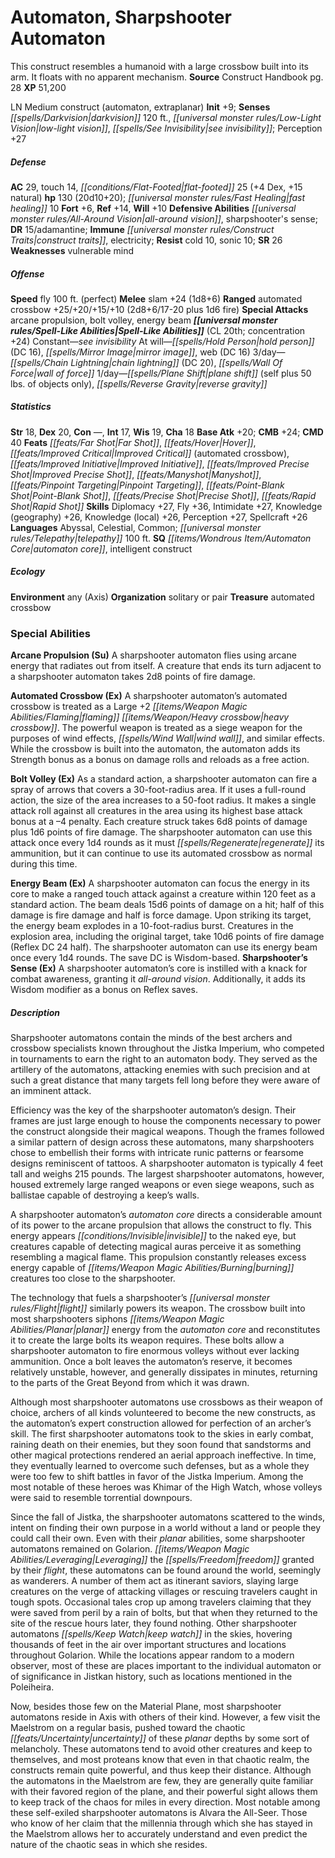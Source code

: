 ﻿---
cssclass: [monsters]
title1: Automaton, Sharpshooter Automaton
desc_short: This construct resembles a humanoid with a large crossbow built into its
  arm. It floats with no apparent mechanism.
title2: Sharpshooter Automaton
CR: 15
sources:
- name: Construct Handbook
  page: 28
  link: https://paizo.com/products/btq01vam
XP: 51200
alignment: LN
size: Medium
type: construct
subtypes:
- automaton
- extraplanar
initiative:
  bonus: 9
senses:
  darkvision: 120
  low-light vision: true
  see invisibility: true
AC:
  AC: 29
  touch: 14
  flat_footed: 25
  components:
    dex: 4
    natural: 15
HP:
  HP: 130
  long: 20d10+20
  fast_healing: 10
saves:
  fort: 6
  ref: 14
  will: 10
defensive_abilities:
- all-around vision
- sharpshooter's sense
DR:
- amount: 15
  weakness: adamantine
immunities:
- construct traits
- electricity
resistances:
  cold: 10
  sonic: 10
SR: 26
weaknesses:
- vulnerable mind
speeds:
  fly: 100
  fly_maneuverability: perfect
attacks:
  melee:
  - - text: slam +24 (1d8+6)
      entries:
      - - damage: 1d8+6
      attack: slam
      bonus:
      - 24
  ranged:
  - - text: automated crossbow +25/+20/+15/+10 (2d8+6/17-20 plus 1d6 fire)
      entries:
      - - damage: 2d8+6
          crit_range: 17-20
        - damage: 1d6
          type: fire
      attack: automated crossbow
      bonus:
      - 25
      - 20
      - 15
      - 10
  special:
  - arcane propulsion
  - bolt volley
  - energy beam
spell_like_abilities:
  entries:
  - name: see invisibility
    source: default
    freq: Constant
  - name: hold person
    source: default
    freq: At will
    DC: 16
  - name: mirror image
    source: default
    freq: At will
  - name: web
    source: default
    freq: At will
    DC: 16
  - name: chain lightning
    source: default
    freq: 3/day
    DC: 20
  - name: wall of force
    source: default
    freq: 3/day
  - name: plane shift
    source: default
    freq: 1/day
    other: self plus 50 lbs. of objects only
  - name: reverse gravity
    source: default
    freq: 1/day
  sources:
  - name: default
    CL: 20
    concentration: 24
ability_scores:
  STR: 18
  DEX: 20
  CON:
  INT: 17
  WIS: 19
  CHA: 18
BAB: 20
CMB: 24
CMD: 40
feats:
- name: Far Shot
- name: Hover
- name: Improved Critical (automated crossbow)
- name: Improved Initiative
- name: Improved Precise Shot
- name: Manyshot
- name: Pinpoint Targeting
- name: Point-Blank Shot
- name: Precise Shot
- name: Rapid Shot
skills:
  Diplomacy: 27
  Fly: 36
  Intimidate: 27
  Knowledge (geography): 26
  Knowledge (local): 26
  Perception: 27
  Spellcraft: 26
languages:
- Abyssal
- Celestial
- Common
- telepathy 100 ft.
special_qualities:
- automaton core
- intelligent construct
ecology:
  environment: any (Axis)
  organization: solitary or pair
  treasure:
  - automated crossbow
special_abilities:
  Arcane Propulsion (Su): A sharpshooter automaton flies using arcane energy that
    radiates out from itself. A creature that ends its turn adjacent to a sharpshooter
    automaton takes 2d8 points of fire damage.
  Automated Crossbow (Ex): A sharpshooter automaton's automated crossbow is treated
    as a Large +2 flaming heavy crossbow. The powerful weapon is treated as a siege
    weapon for the purposes of wind effects, wind wall, and similar effects. While
    the crossbow is built into the automaton, the automaton adds its Strength bonus
    as a bonus on damage rolls and reloads as a free action.
  Bolt Volley (Ex): As a standard action, a sharpshooter automaton can fire a spray
    of arrows that covers a 30-foot-radius area. If it uses a full-round action, the
    size of the area increases to a 50-foot radius. It makes a single attack roll
    against all creatures in the area using its highest base attack bonus at a -4
    penalty. Each creature struck takes 6d8 points of damage plus 1d6 points of fire
    damage. The sharpshooter automaton can use this attack once every 1d4 rounds as
    it must regenerate its ammunition, but it can continue to use its automated crossbow
    as normal during this time.
  Energy Beam (Ex): A sharpshooter automaton can focus the energy in its core to make
    a ranged touch attack against a creature within 120 feet as a standard action.
    The beam deals 15d6 points of damage on a hit; half of this damage is fire damage
    and half is force damage. Upon striking its target, the energy beam explodes in
    a 10-foot-radius burst. Creatures in the explosion area, including the original
    target, take 10d6 points of fire damage (Reflex DC 24 half). The sharpshooter
    automaton can use its energy beam once every 1d4 rounds. The save DC is Wisdom-based.
  Sharpshooter's Sense (Ex): A sharpshooter automaton's core is instilled with a knack
    for combat awareness, granting it all-around vision. Additionally, it adds its
    Wisdom modifier as a bonus on Reflex saves.
desc_long: |-
  Sharpshooter automatons contain the minds of the best archers and crossbow specialists known throughout the Jistka Imperium, who competed in tournaments to earn the right to an automaton body. They served as the artillery of the automatons, attacking enemies with such precision and at such a great distance that many targets fell long before they were aware of an imminent attack.

   Efficiency was the key of the sharpshooter automaton's design. Their frames are just large enough to house the components necessary to power the construct alongside their magical weapons. Though the frames followed a similar pattern of design across these automatons, many sharpshooters chose to embellish their forms with intricate runic patterns or fearsome designs reminiscent of tattoos. A sharpshooter automaton is typically 4 feet tall and weighs 215 pounds. The largest sharpshooter automatons, however, housed extremely large ranged weapons or even siege weapons, such as ballistae capable of destroying a keep's walls.

   A sharpshooter automaton's automaton core directs a considerable amount of its power to the arcane propulsion that allows the construct to fly. This energy appears invisible to the naked eye, but creatures capable of detecting magical auras perceive it as something resembling a magical flame. This propulsion constantly releases excess energy capable of burning creatures too close to the sharpshooter.

   The technology that fuels a sharpshooter's flight similarly powers its weapon. The crossbow built into most sharpshooters siphons planar energy from the automaton core and reconstitutes it to create the large bolts its weapon requires. These bolts allow a sharpshooter automaton to fire enormous volleys without ever lacking ammunition. Once a bolt leaves the automaton's reserve, it becomes relatively unstable, however, and generally dissipates in minutes, returning to the parts of the Great Beyond from which it was drawn.

   Although most sharpshooter automatons use crossbows as their weapon of choice, archers of all kinds volunteered to become the new constructs, as the automaton's expert construction allowed for perfection of an archer's skill. The first sharpshooter automatons took to the skies in early combat, raining death on their enemies, but they soon found that sandstorms and other magical protections rendered an aerial approach ineffective. In time, they eventually learned to overcome such defenses, but as a whole they were too few to shift battles in favor of the Jistka Imperium. Among the most notable of these heroes was Khimar of the High Watch, whose volleys were said to resemble torrential downpours.

   Since the fall of Jistka, the sharpshooter automatons scattered to the winds, intent on finding their own purpose in a world without a land or people they could call their own. Even with their planar abilities, some sharpshooter automatons remained on Golarion. Leveraging the freedom granted by their flight, these automatons can be found around the world, seemingly as wanderers. A number of them act as itinerant saviors, slaying large creatures on the verge of attacking villages or rescuing travelers caught in tough spots. Occasional tales crop up among travelers claiming that they were saved from peril by a rain of bolts, but that when they returned to the site of the rescue hours later, they found nothing. Other sharpshooter automatons keep watch in the skies, hovering thousands of feet in the air over important structures and locations throughout Golarion. While the locations appear random to a modern observer, most of these are places important to the individual automaton or of significance in Jistkan history, such as locations mentioned in the Poleiheira.

   Now, besides those few on the Material Plane, most sharpshooter automatons reside in Axis with others of their kind. However, a few visit the Maelstrom on a regular basis, pushed toward the chaotic uncertainty of these planar depths by some sort of melancholy. These automatons tend to avoid other creatures and keep to themselves, and most proteans know that even in that chaotic realm, the constructs remain quite powerful, and thus keep their distance. Although the automatons in the Maelstrom are few, they are generally quite familiar with their favored region of the plane, and their powerful sight allows them to keep track of the chaos for miles in every direction. Most notable among these self-exiled sharpshooter automatons is Alvara the All-Seer. Those who know of her claim that the millennia through which she has stayed in the Maelstrom allows her to accurately understand and even predict the nature of the chaotic seas in which she resides.

---

# Automaton, Sharpshooter Automaton
This construct resembles a humanoid with a large crossbow built into its arm. It floats with no apparent mechanism.
**Source** Construct Handbook pg. 28
**XP** 51,200

LN Medium construct (automaton, extraplanar)
**Init** +9; **Senses** _[[spells/Darkvision|darkvision]]_ 120 ft., _[[universal monster rules/Low-Light Vision|low-light vision]]_, _[[spells/See Invisibility|see invisibility]]_; Perception +27

##### Defense

**AC** 29, touch 14, _[[conditions/Flat-Footed|flat-footed]]_ 25 (+4 Dex, +15 natural)
**hp** 130 (20d10+20); _[[universal monster rules/Fast Healing|fast healing]]_ 10
**Fort** +6, **Ref** +14, **Will** +10
**Defensive Abilities** _[[universal monster rules/All-Around Vision|all-around vision]]_, sharpshooter's sense; **DR** 15/adamantine; **Immune** _[[universal monster rules/Construct Traits|construct traits]]_, electricity; **Resist** cold 10, sonic 10; **SR** 26
**Weaknesses** vulnerable mind

##### Offense
**Speed** fly 100 ft. (perfect)
**Melee** slam +24 (1d8+6)
**Ranged** automated crossbow +25/+20/+15/+10 (2d8+6/17-20 plus 1d6 fire)
**Special Attacks** arcane propulsion, bolt volley, energy beam
**_[[universal monster rules/Spell-Like Abilities|Spell-Like Abilities]]_** (CL 20th; concentration +24)
Constant—_see invisibility_ 
At will—_[[spells/Hold Person|hold person]]_ (DC 16), _[[spells/Mirror Image|mirror image]]_, web (DC 16) 
3/day—_[[spells/Chain Lightning|chain lightning]]_ (DC 20), _[[spells/Wall Of Force|wall of force]]_ 
1/day—_[[spells/Plane Shift|plane shift]]_ (self plus 50 lbs. of objects only), _[[spells/Reverse Gravity|reverse gravity]]_

##### Statistics
**Str** 18, **Dex** 20, **Con** —, **Int** 17, **Wis** 19, **Cha** 18
**Base Atk** +20; **CMB** +24; **CMD** 40
**Feats** _[[feats/Far Shot|Far Shot]]_, _[[feats/Hover|Hover]]_, _[[feats/Improved Critical|Improved Critical]]_ (automated crossbow), _[[feats/Improved Initiative|Improved Initiative]]_, _[[feats/Improved Precise Shot|Improved Precise Shot]]_, _[[feats/Manyshot|Manyshot]]_, _[[feats/Pinpoint Targeting|Pinpoint Targeting]]_, _[[feats/Point-Blank Shot|Point-Blank Shot]]_, _[[feats/Precise Shot|Precise Shot]]_, _[[feats/Rapid Shot|Rapid Shot]]_
**Skills** Diplomacy +27, Fly +36, Intimidate +27, Knowledge (geography) +26, Knowledge (local) +26, Perception +27, Spellcraft +26
**Languages** Abyssal, Celestial, Common; _[[universal monster rules/Telepathy|telepathy]]_ 100 ft.
**SQ** _[[items/Wondrous Item/Automaton Core|automaton core]]_, intelligent construct

##### Ecology

**Environment** any (Axis)
**Organization** solitary or pair
**Treasure** automated crossbow

### Special Abilities

**Arcane Propulsion (Su)** A sharpshooter automaton flies using arcane energy that radiates out from itself. A creature that ends its turn adjacent to a sharpshooter automaton takes 2d8 points of fire damage.

**Automated Crossbow (Ex)** A sharpshooter automaton’s automated crossbow is treated as a Large +2 _[[items/Weapon Magic Abilities/Flaming|flaming]]_ _[[items/Weapon/Heavy crossbow|heavy crossbow]]_. The powerful weapon is treated as a siege weapon for the purposes of wind effects, _[[spells/Wind Wall|wind wall]]_, and similar effects. While the crossbow is built into the automaton, the automaton adds its Strength bonus as a bonus on damage rolls and reloads as a free action.

**Bolt Volley (Ex)** As a standard action, a sharpshooter automaton can fire a spray of arrows that covers a 30-foot-radius area. If it uses a full-round action, the size of the area increases to a 50-foot radius. It makes a single attack roll against all creatures in the area using its highest base attack bonus at a –4 penalty. Each creature struck takes 6d8 points of damage plus 1d6 points of fire damage. The sharpshooter automaton can use this attack once every 1d4 rounds as it must _[[spells/Regenerate|regenerate]]_ its ammunition, but it can continue to use its automated crossbow as normal during this time.

**Energy Beam (Ex)** A sharpshooter automaton can focus the energy in its core to make a ranged touch attack against a creature within 120 feet as a standard action. The beam deals 15d6 points of damage on a hit; half of this damage is fire damage and half is force damage. Upon striking its target, the energy beam explodes in a 10-foot-radius burst. Creatures in the explosion area, including the original target, take 10d6 points of fire damage (Reflex DC 24 half). The sharpshooter automaton can use its energy beam once every 1d4 rounds. The save DC is Wisdom-based.
**Sharpshooter’s Sense (Ex)** A sharpshooter automaton’s core is instilled with a knack for combat awareness, granting it _all-around vision_. Additionally, it adds its Wisdom modifier as a bonus on Reflex saves.

##### Description

Sharpshooter automatons contain the minds of the best archers and crossbow specialists known throughout the Jistka Imperium, who competed in tournaments to earn the right to an automaton body. They served as the artillery of the automatons, attacking enemies with such precision and at such a great distance that many targets fell long before they were aware of an imminent attack.

Efficiency was the key of the sharpshooter automaton’s design. Their frames are just large enough to house the components necessary to power the construct alongside their magical weapons. Though the frames followed a similar pattern of design across these automatons, many sharpshooters chose to embellish their forms with intricate runic patterns or fearsome designs reminiscent of tattoos. A sharpshooter automaton is typically 4 feet tall and weighs 215 pounds. The largest sharpshooter automatons, however, housed extremely large ranged weapons or even siege weapons, such as ballistae capable of destroying a keep’s walls.

A sharpshooter automaton’s _automaton core_ directs a considerable amount of its power to the arcane propulsion that allows the construct to fly. This energy appears _[[conditions/Invisible|invisible]]_ to the naked eye, but creatures capable of detecting magical auras perceive it as something resembling a magical flame. This propulsion constantly releases excess energy capable of _[[items/Weapon Magic Abilities/Burning|burning]]_ creatures too close to the sharpshooter.

The technology that fuels a sharpshooter’s _[[universal monster rules/Flight|flight]]_ similarly powers its weapon. The crossbow built into most sharpshooters siphons _[[items/Weapon Magic Abilities/Planar|planar]]_ energy from the _automaton core_ and reconstitutes it to create the large bolts its weapon requires. These bolts allow a sharpshooter automaton to fire enormous volleys without ever lacking ammunition. Once a bolt leaves the automaton’s reserve, it becomes relatively unstable, however, and generally dissipates in minutes, returning to the parts of the Great Beyond from which it was drawn.

Although most sharpshooter automatons use crossbows as their weapon of choice, archers of all kinds volunteered to become the new constructs, as the automaton’s expert construction allowed for perfection of an archer’s skill. The first sharpshooter automatons took to the skies in early combat, raining death on their enemies, but they soon found that sandstorms and other magical protections rendered an aerial approach ineffective. In time, they eventually learned to overcome such defenses, but as a whole they were too few to shift battles in favor of the Jistka Imperium. Among the most notable of these heroes was Khimar of the High Watch, whose volleys were said to resemble torrential downpours.

Since the fall of Jistka, the sharpshooter automatons scattered to the winds, intent on finding their own purpose in a world without a land or people they could call their own. Even with their _planar_ abilities, some sharpshooter automatons remained on Golarion. _[[items/Weapon Magic Abilities/Leveraging|Leveraging]]_ the _[[spells/Freedom|freedom]]_ granted by their _flight_, these automatons can be found around the world, seemingly as wanderers. A number of them act as itinerant saviors, slaying large creatures on the verge of attacking villages or rescuing travelers caught in tough spots. Occasional tales crop up among travelers claiming that they were saved from peril by a rain of bolts, but that when they returned to the site of the rescue hours later, they found nothing. Other sharpshooter automatons _[[spells/Keep Watch|keep watch]]_ in the skies, hovering thousands of feet in the air over important structures and locations throughout Golarion. While the locations appear random to a modern observer, most of these are places important to the individual automaton or of significance in Jistkan history, such as locations mentioned in the Poleiheira.

Now, besides those few on the Material Plane, most sharpshooter automatons reside in Axis with others of their kind. However, a few visit the Maelstrom on a regular basis, pushed toward the chaotic _[[feats/Uncertainty|uncertainty]]_ of these _planar_ depths by some sort of melancholy. These automatons tend to avoid other creatures and keep to themselves, and most proteans know that even in that chaotic realm, the constructs remain quite powerful, and thus keep their distance. Although the automatons in the Maelstrom are few, they are generally quite familiar with their favored region of the plane, and their powerful sight allows them to keep track of the chaos for miles in every direction. Most notable among these self-exiled sharpshooter automatons is Alvara the All-Seer. Those who know of her claim that the millennia through which she has stayed in the Maelstrom allows her to accurately understand and even predict the nature of the chaotic seas in which she resides.